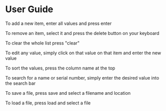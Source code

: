 # User Guide

To add a new item, enter all values and press enter

To remove an item, select it and press the delete button on your keyboard

To clear the whole list press "clear"

To edit any value, simply click on that value on that item and enter the new value

To sort the values, press the column name at the top

To search for a name or serial number, simply enter the desired value into the search bar

To save a file, press save and select a filename and location

To load a file, press load and select a file